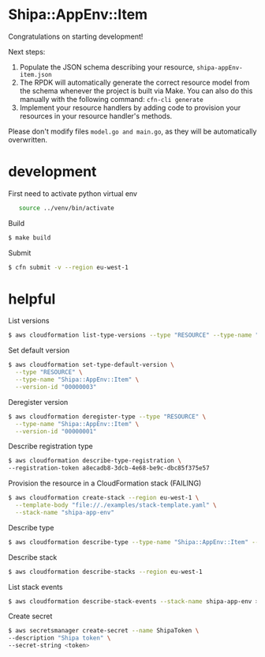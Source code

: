 # Shipa::AppEnv::Item

Congratulations on starting development!

Next steps:

1. Populate the JSON schema describing your resource, `shipa-appEnv-item.json`
2. The RPDK will automatically generate the correct resource model from the
   schema whenever the project is built via Make.
   You can also do this manually with the following command: `cfn-cli generate`
3. Implement your resource handlers by adding code to provision your resources in your resource handler's methods.

Please don't modify files `model.go and main.go`, as they will be automatically overwritten.


# development

First need to activate python virtual env
```bash
   source ../venv/bin/activate
```

Build
```bash
$ make build
```

Submit
```bash
$ cfn submit -v --region eu-west-1
```

# helpful 

List versions
```bash
$ aws cloudformation list-type-versions --type "RESOURCE" --type-name "Shipa::AppEnv::Item"
```

Set default version
```bash
$ aws cloudformation set-type-default-version \
  --type "RESOURCE" \
  --type-name "Shipa::AppEnv::Item" \
  --version-id "00000003"
```

Deregister version
```bash
$ aws cloudformation deregister-type --type "RESOURCE" \
  --type-name "Shipa::AppEnv::Item" \
  --version-id "00000001"
```

Describe registration type
```bash
$ aws cloudformation describe-type-registration \
--registration-token a8ecadb8-3dcb-4e68-be9c-dbc85f375e57
```

Provision the resource in a CloudFormation stack (FAILING)
```bash
$ aws cloudformation create-stack --region eu-west-1 \
  --template-body "file://./examples/stack-template.yaml" \
  --stack-name "shipa-app-env"
```

Describe type
```bash
$ aws cloudformation describe-type --type-name "Shipa::AppEnv::Item" --type RESOURCE
```

Describe stack
```bash
$ aws cloudformation describe-stacks --region eu-west-1
```

List stack events
```bash
$ aws cloudformation describe-stack-events --stack-name shipa-app-env > events.log
```

Create secret
```bash
$ aws secretsmanager create-secret --name ShipaToken \
--description "Shipa token" \
--secret-string <token>

```